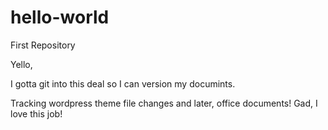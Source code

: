 # hello-world
First Repository

Yello,

I gotta git into this deal so I can version my documints.

Tracking wordpress theme file changes and later, office documents!
Gad, I love this job!
